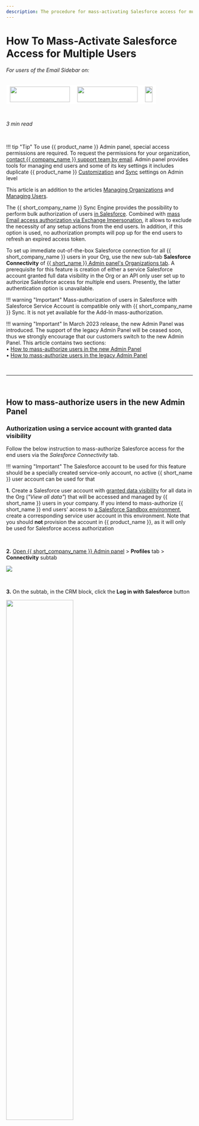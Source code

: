 ```yaml
---
description: The procedure for mass-activating Salesforce access for multiple users
---
```

# How To Mass-Activate Salesforce Access for Multiple Users  
  

<i>For users of the Email Sidebar on:</i><br><br>
<div class="container" style="display: inline-block; height: 42px; width: 162px; padding: 5px 10px; background-color: #fff;"><img src="https://revenuegrid.com/revenue-inbox/wp-content/uploads/Exchange1.svg" style="height: 100%; object-fit: contain; vertical-align: middle;"></div><div class="container" style="display: inline-block; height: 42px; width: 163px; padding: 5px 10px; background-color: #fff;"><img src="https://revenuegrid.com/revenue-inbox/wp-content/uploads/Office365.svg" style="height: 100%; object-fit: contain; vertical-align: middle;"></div><div class="container" style="display: inline-block; height: 42px; width: auto; padding: 5px 10px; background-color: #fff;"><img src="https://smartcloudconnect.io/wp-content/uploads/2021/08/logo-Gmail.jpg" style="height: 100%; object-fit: contain; vertical-align: middle;"></div> 

&nbsp;

*3 min read*  

<!-- ShareThis BEGIN --> 
<div class="addthis_inline_share_toolbox"></div>
<!-- End ShareThis --> 

&nbsp;

!!! tip "Tip"
    To use {{ product_name }} Admin panel, special access permissions are required. To request the permissions for your organization, [contact {{ company_name }} support team by email](mailto:support@revenuegrid.com). Admin panel provides tools for managing end users and some of its key settings it includes duplicate {{ product_name }} [Customization](../Customization-Settings-Explained/) and [Sync](../Configuring-Activities-Synchronization-Settings/) settings on Admin level

This article is an addition to the articles [Managing Organizations](../Managing-Organizations-via-the-Admin-Panel) and [Managing Users](../Managing-Users-via-the-Solution-s-Admin-Panel/).

The {{ short_company_name }} Sync Engine provides the possibility to perform bulk authorization of users [in Salesforce](../Authorizing-Sync-Engine-to-Work-with-Your-Data/). Combined with [mass Email access authorization via Exchange Impersonation](../Setting-Up-Impersonated-Access-and-Configuring-Mailbox-Access-for-Organizations-and-Users/), it allows to exclude the necessity of any setup actions from the end users. In addition, if this option is used, no authorization prompts will pop up for the end users to refresh an expired access token.

To set up immediate out-of-the-box Salesforce connection for all {{ short_company_name }} users in your Org, use the new sub-tab **Salesforce Connectivity** of [{{ short_name }} Admin panel's Organizations tab](../Managing-Organizations-via-the-Admin-Panel/). A prerequisite for this feature is creation of either a service Salesforce account granted full data visibility in the Org or an API only user set up to authorize Salesforce access for multiple end users. Presently, the latter authentication option is unavailable.


!!! warning "Important"
    Mass-authorization of users in Salesforce with Salesforce Service Account is compatible only with {{ short_company_name }} Sync. It is not yet available for the Add-In mass-authorization.

!!! warning "Important"
    In March 2023 release, the new Admin Panel was introduced. The support of the legacy Admin Panel will be ceased soon, thus we strongly encourage that our customers switch to the new Admin Panel. This article contains two sections:  
    • [How to mass-authorize users in the new Admin Panel](#how_to_mass-authorize_users_in_the_new_admin_panel)  
    • [How to mass-authorize users in the legacy Admin Panel](#how_to_mass-authorize_users_in_the_legacy_admin_panel)

&nbsp;
* * *

&nbsp;

## How to mass-authorize users in the new Admin Panel

### Authorization using a service account with granted data visibility

Follow the below instruction to mass-authorize Salesforce access for the end users via the *Salesforce Connectivity* tab.

!!! warning "Important"
    The Salesforce account to be used for this feature should be a specially created service-only account, no active {{ short_name }} user account can be used for that

**1\.** Create a Salesforce user account with [granted data visibility](https://help.salesforce.com/articleView?id=category_visibility_whatis.htm&type=5) for all data in the Org (*"View all data"*) that will be accessed and managed by {{ short_name }} users in your company. If you intend to mass-authorize {{ short_name }} end users' access to [a Salesforce Sandbox environment](https://help.salesforce.com/articleView?id=data_sandbox_manage.htm&type=5), create a corresponding service user account in this environment. Note that you should **not** provision the account in {{ product_name }}, as it will only be used for Salesforce access authorization

&nbsp;

**2\.** [Open {{ short_company_name }} Admin panel](../How-to-Log-In-to-the-Admin-Panel/) > **Profiles** tab > **Connectivity** subtab

<p><img src="..\..\assets\images\Configuration-&-Settings\Admin-Settings-&-Actions\Salesforce-Connectivity\set-up-sf-auth\sf-connectivity.png">
</p>

&nbsp;

**3\.** On the subtab, in the CRM block, click the **Log in with Salesforce** button

<p><img src="..\..\assets\images\Configuration-&-Settings\Admin-Settings-&-Actions\Salesforce-Connectivity\set-up-sf-auth\log-in-with-sf.png"  style="width:60%">
</p>

&nbsp;
!!! note "Note"
    Presently, only the *Salesforce OAuth authorization* option is available; it implies that the pre-set service Salesforce account's [refresh token](https://help.salesforce.com/articleView?id=remoteaccess_oauth_refresh_token_flow.htm&type=5) will be used to authorize access for a specified group of {{ short_name }} end users

&nbsp;

**4\.**  Log in to the pre-set service account via a [standard Salesforce OAuth window](https://help.salesforce.com/articleView?id=remoteaccess_authenticate_overview.htm) that will be opened in your browser 

<p><img src="..\..\assets\images\Configuration-&-Settings\Admin-Settings-&-Actions\Salesforce-Connectivity\set-up-sf-auth\sf-auth.png"  style="width:60%">
</p> 

&nbsp;

**5\.** If authorization was successful, you will see that the Salesforce service account status changed to *Connected*
<p><img src="..\..\assets\images\Configuration-&-Settings\Admin-Settings-&-Actions\Salesforce-Connectivity\set-up-sf-auth\sf-connected.png"  style="width:60%">
</p> 

&nbsp;

* * *

&nbsp;

#### Re-establishing connection after refresh token expiration

If the service account's refresh token expires, which results in the entitled end users' [{{ short_company_name }} Sync](../Synchronization-Engine-An-Overview/) being [suspended](../Handling-Sync-Issues/), the local {{ short_company_name }} Admin sees a status change to *Disconnected* in the CRM block on the Connectivity tab


&nbsp;

!!! tip "Tip"
    Users' sync status/Salesforce connection can also be monitored via the [Users](../Managing-Users-via-the-Solution-s-Admin-Panel/) sub-tab of Admin panel's Profiles tab. Specifically, the Synchronization status of the users whose synchronization changes to the *Disabled* status; if clicking on such user brings up a notification "*invalid_grant: expired access/refresh token*", that means the user's access token requires refreshing

&nbsp;

To get a new refresh token and reestablish Salesforce connection:

**1\.** Open the *Connectivity* subtab of the Profile tab in the {{ short_company_name }} Admin panel  

**2\.** Click **Refresh** in the CRM block

<p><img src="..\..\assets\images\Configuration-&-Settings\Admin-Settings-&-Actions\Salesforce-Connectivity\set-up-sf-auth\sf-refresh.png" style="width:60%">
</p> 

&nbsp;

**3\.** Log in to the pre-set service account afresh via a [standard Salesforce OAuth window](https://help.salesforce.com/articleView?id=remoteaccess_authenticate_overview.htm) that will be opened in your browser 

Now {{ short_company_name }} users' Salesforce connection will be recovered.

<br>
<hr>
<br>

## How to mass-authorize users in the legacy Admin Panel


<iframe src="https://player.vimeo.com/video/461379352" width="640" height="360" frameborder="0" allow="autoplay; fullscreen" allowfullscreen></iframe>

&nbsp;

### Authorization using a service account with granted data visibility

Follow the below instruction to mass-authorize Salesforce access for the end users via the *Salesforce Connectivity* tab.

!!! warning "Important"
    The Salesforce account to be used for this feature should be a specially created service-only account, no active {{ short_name }} user account can be used for that

**1\.** Create a Salesforce user account with [granted data visibility](https://help.salesforce.com/articleView?id=category_visibility_whatis.htm&type=5) for all data in the Org (*"View all data"*) that will be accessed and managed by {{ short_name }} users in your company. If you intend to mass-authorize {{ short_name }} end users' access to [a Salesforce Sandbox environment](https://help.salesforce.com/articleView?id=data_sandbox_manage.htm&type=5), create a corresponding service user account in this environment. Note that you should **not** provision the account in {{ product_name }}, as it will only be used for Salesforce access authorization

**2\.** [Open {{ short_name }} Admin panel](../How-to-Log-In-to-the-Admin-Panel/) > **Organizations** tab > **Salesforce Connectivity** sub-tab

&nbsp;

**3\.** On the sub-tab, toggle the switch button **Login using Salesforce Service Account** to *Enabled*


<p><img src="..\..\assets\images\Configuration-&-Settings\Admin-Settings-&-Actions\Salesforce-Connectivity\default-disabled.jpg" class="minimized">
</p>

&nbsp;

**4\.** Presently, only the *Salesforce OAuth authorization* option is available; it implies that the pre-set service Salesforce account's [refresh token](https://help.salesforce.com/articleView?id=remoteaccess_oauth_refresh_token_flow.htm&type=5) will be used to authorize access for a specified group of {{ short_name }} end users

 **5\.** Next, click *Connect to Salesforce* (regular Salesforce Org authorization) or *Connect to Salesforce Sandbox* ([Salesforce Sandbox environment](https://help.salesforce.com/articleView?id=deploy_sandboxes_intro.htm&type=5) authorization) to proceed 

<p><img src="..\..\assets\images\Configuration-&-Settings\Admin-Settings-&-Actions\Salesforce-Connectivity\select-sandbox.jpg" class="minimized">
</p>

&nbsp;

**6\.**  Log in to the pre-set service account via a [standard Salesforce OAuth window](https://help.salesforce.com/articleView?id=remoteaccess_authenticate_overview.htm) that will be opened in your browser 

<p><img src="..\..\assets\images\d33v4339jhl8k0cloudfrontnet\docs\assets\57398d2e903360669faf1f0a\images\5b6b07ba2c7d3a03f89d7a23.png">
</p> 

&nbsp;

**7\.** If authorization was successful, you will see *Salesforce connection status: Salesforce connection established successfully* and the service account's user ID

<p><img src="..\..\assets\images\Configuration-&-Settings\Admin-Settings-&-Actions\Salesforce-Connectivity\setup-account.jpg" class="minimized">
</p> 

&nbsp;

* * *

&nbsp;

#### Re-establishing connection after refresh token expiration

If the service account's refresh token expires, which results in the entitled end users' [{{ short_name }} Sync](../Synchronization-Engine-An-Overview/) being [suspended](../Handling-Sync-Issues/), the local {{ product_name }} Admin gets a corresponding notification in the Salesforce Connectivity tab

<p><img src="..\..\assets\images\Configuration-&-Settings\Admin-Settings-&-Actions\Salesforce-Connectivity\connectivity_lost.jpg" class="minimized">
</p> 

&nbsp;

!!! tip "Tip"
    Users' sync status/Salesforce connection can also be monitored via the [Users](../Managing-Users-via-the-Solution-s-Admin-Panel/) sub-tab of Admin panel's Organizations tab. Specifically, the users whose synchronization is suspended are marked with red color; if clicking on such user brings up a notification "*invalid_grant: expired access/refresh token*", that means the user's access token requires refreshing

&nbsp;

To get a new refresh token and re-establish Salesforce connection:

**1\.** Open the *Salesforce Connectivity* tab of {{ short_name }} Admin panel  

**2\.** Click **Yes** in the "*Salesforce connectivity was lost ...*" dialog

<p><img src="..\..\assets\images\Configuration-&-Settings\Admin-Settings-&-Actions\Salesforce-Connectivity\dialog-yes.jpg">
</p> 

&nbsp;

**3\.** Log in to the pre-set service account afresh via a [standard Salesforce OAuth window](https://help.salesforce.com/articleView?id=remoteaccess_authenticate_overview.htm) that will be opened in your browser 

Now {{ short_name }} users' Salesforce connection will be recovered.



&#160;
 &#160;


<style>
  .banners {
    text-align: center;
    display: flex;
    flex-direction: column;
    align-items: center;
  }

  .banners a.button {
      background-color: #FFC827;
      color: #2F3341;
      box-shadow: 0 5px 35px rgba(146, 146, 146, 0.2);
      padding: 20px;
      font-family: Graphic, arial;
      font-weight: 600;
      line-height: 24px;
      margin-top: -80px;
      border-radius: 3px;
      cursor: pointer;
      transition: .1s;
  }

  .banners a.button:hover {
    transform: scale(1.05);
  }

  .banners a.button a:hover,
  .banners a.button a:visited {
      color: #2F3341;
  }

  .banner-3 a.button {
    margin-left: 45%;
  }
</style>

<br>
<div class="banners banner-1">
  <img src="../../assets/images/banners/banner-1.svg" style="width: 100%; height: 100%;">
  <a class="button" href="https://revenuegrid.com/sign-up/?utm_source=kb_rg&utm_medium=referral&utm_campaign=eac&utm_content=banner" target="_blank">Sign up for a free trial</a>
</div>